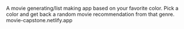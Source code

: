 A movie generating/list making app based on your favorite color. Pick a color and get back a random movie recommendation from that genre. movie-capstone.netlify.app
